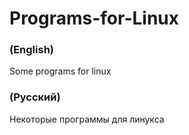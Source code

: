 # Programs-for-Linux

### (English)
Some programs for linux
### (Русский)
Некоторые программы для линукса
